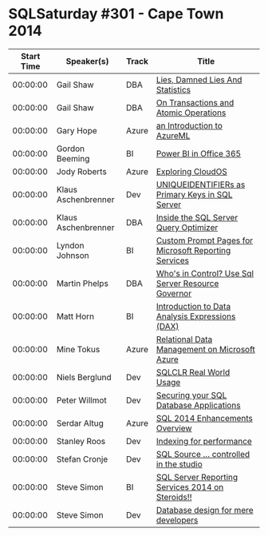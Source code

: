 # SQLSaturday #301 - Cape Town 2014
Start Time|Speaker(s)|Track|Title
---|---|---|---
00:00:00|Gail Shaw|DBA|[Lies, Damned Lies And Statistics](14366.md)
00:00:00|Gail Shaw|DBA|[On Transactions and Atomic Operations](14367.md)
00:00:00|Gary Hope|Azure|[an Introduction to AzureML](14391.md)
00:00:00|Gordon Beeming|BI|[Power BI in Office 365](14718.md)
00:00:00|Jody Roberts|Azure|[Exploring CloudOS](17100.md)
00:00:00|Klaus Aschenbrenner|Dev|[UNIQUEIDENTIFIERs as Primary Keys in SQL Server](18495.md)
00:00:00|Klaus Aschenbrenner|DBA|[Inside the SQL Server Query Optimizer](18502.md)
00:00:00|Lyndon Johnson|BI|[Custom Prompt Pages for Microsoft Reporting Services](19322.md)
00:00:00|Martin Phelps|DBA|[Who's in Control? Use Sql Server Resource Governor](19742.md)
00:00:00|Matt Horn|BI|[Introduction to Data Analysis Expressions (DAX)](20153.md)
00:00:00|Mine Tokus|Azure|[Relational Data Management on Microsoft Azure](20791.md)
00:00:00|Niels Berglund|Dev|[SQLCLR Real World Usage](21439.md)
00:00:00|Peter Willmot|Dev|[Securing your SQL Database Applications](22323.md)
00:00:00|Serdar Altug|Azure|[SQL 2014 Enhancements Overview](23812.md)
00:00:00|Stanley Roos|Dev|[Indexing for performance](25241.md)
00:00:00|Stefan Cronje|Dev|[SQL Source … controlled in the studio](25250.md)
00:00:00|Steve Simon|BI|[SQL Server Reporting Services 2014 on Steroids!!](25442.md)
00:00:00|Steve Simon|Dev|[Database design for mere developers](25463.md)
